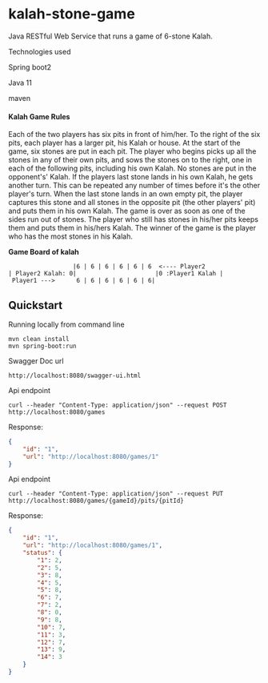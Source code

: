 # kalah-stone-game
Java RESTful Web Service  that runs a game of 6-stone Kalah.

Technologies used

Spring boot2

Java 11

maven
 
 #### Kalah Game Rules
 Each of the two players has  six pits in front of him/her. To the right of the six pits, each player has a larger pit, his
 Kalah or house.
 At the start of the game, six stones are put in each pit.
 The player who begins picks up all the stones in any of their own pits, and sows the stones on to the right, one in
 each of the following pits, including his own Kalah. No stones are put in the opponent's' Kalah. If the players last
 stone lands in his own Kalah, he gets another turn. This can be repeated any number of times before it's the other
 player's turn.
 When the last stone lands in an own empty pit, the player captures this stone and all stones in the opposite pit (the
 other players' pit) and puts them in his own Kalah.
 The game is over as soon as one of the sides run out of stones. The player who still has stones in his/her pits keeps
 them and puts them in his/hers Kalah. The winner of the game is the player who has the most stones in his Kalah.

**Game Board of kalah**
 ```
                   |6 | 6 | 6 | 6 | 6 | 6  <---- Player2
| Player2 Kalah: 0|                      |0 :Player1 Kalah |
  Player1 --->      6 | 6 | 6 | 6 | 6 | 6|

```

## Quickstart

Running locally from command line

```
mvn clean install
mvn spring-boot:run
```
Swagger Doc url
```
http://localhost:8080/swagger-ui.html
```

Api endpoint
```
curl --header "Content-Type: application/json" --request POST http://localhost:8080/games
```
Response:

```json
{
    "id": "1",
    "url": "http://localhost:8080/games/1"
}
```
Api endpoint
```
curl --header "Content-Type: application/json" --request PUT http://localhost:8080/games/{gameId}/pits/{pitId}
```
Response:

```json
{
    "id": "1",
    "url": "http://localhost:8080/games/1",
    "status": {
        "1": 2,
        "2": 5,
        "3": 8,
        "4": 5,
        "5": 8,
        "6": 7,
        "7": 2,
        "8": 0,
        "9": 8,
        "10": 7,
        "11": 3,
        "12": 7,
        "13": 9,
        "14": 3
    }
}
```
